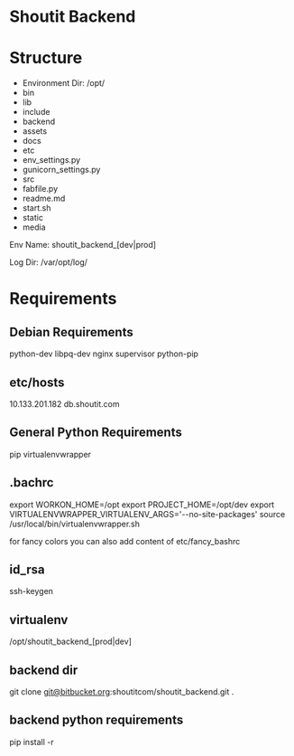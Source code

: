 Shoutit Backend
====================

Structure
====================

* Environment Dir: /opt/<env name>
* bin
* lib
* include
* backend
* assets
* docs
* etc
* env_settings.py
* gunicorn_settings.py
* src
* fabfile.py
* readme.md
* start.sh
* static
* media


Env Name: shoutit_backend_[dev|prod]

Log Dir: /var/opt/log/<env name>

Requirements
====================



Debian Requirements
--------------------
python-dev
libpq-dev
nginx
supervisor
python-pip


etc/hosts
--------------------
10.133.201.182  db.shoutit.com



General Python Requirements
--------------------
pip
virtualenvwrapper


.bachrc
--------------------
export WORKON_HOME=/opt
export PROJECT_HOME=/opt/dev
export VIRTUALENVWRAPPER_VIRTUALENV_ARGS='--no-site-packages'
source /usr/local/bin/virtualenvwrapper.sh

for fancy colors you can also add content of
etc/fancy_bashrc


id_rsa
--------------------
ssh-keygen


virtualenv
--------------------
/opt/shoutit_backend_[prod|dev]


backend dir
--------------------
git clone git@bitbucket.org:shoutitcom/shoutit_backend.git .


backend python requirements
--------------------
pip install -r 